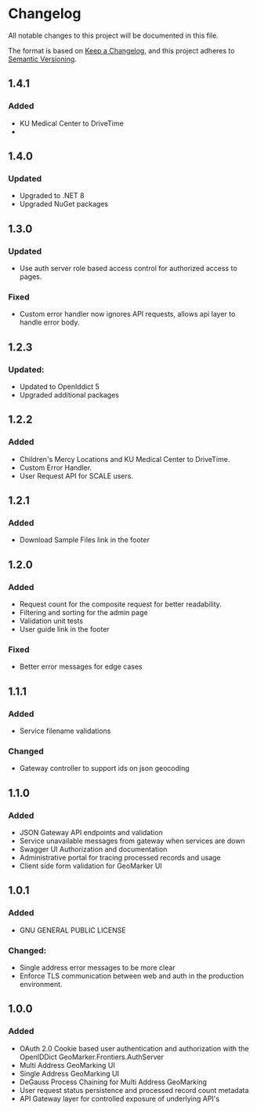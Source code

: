 # Changelog

All notable changes to this project will be documented in this file.

The format is based on [Keep a Changelog](https://keepachangelog.com/en/1.0.0/),
and this project adheres to [Semantic Versioning](https://semver.org/spec/v2.0.0.html).


## 1.4.1

### Added

- KU Medical Center to DriveTime
- 
## 1.4.0

### Updated

- Upgraded to .NET 8
- Upgraded NuGet packages

## 1.3.0

### Updated

- Use auth server role based access control for authorized access to pages.

### Fixed

- Custom error handler now ignores API requests, allows api layer to handle error body.

## 1.2.3

### Updated:

- Updated to OpenIddict 5
- Upgraded additional packages

## 1.2.2

### Added

- Children's Mercy Locations and KU Medical Center to DriveTime.
- Custom Error Handler.
- User Request API for SCALE users.

## 1.2.1

### Added

- Download Sample Files link in the footer

## 1.2.0

### Added

- Request count for the composite request for better readability.
- Filtering and sorting for the admin page
- Validation unit tests
- User guide link in the footer

### Fixed

- Better error messages for edge cases

## 1.1.1

### Added

- Service filename validations

### Changed

- Gateway controller to support ids on json geocoding

## 1.1.0

### Added

- JSON Gateway API endpoints and validation
- Service unavailable messages from gateway when services are down
- Swagger UI Authorization and documentation
- Administrative portal for tracing processed records and usage
- Client side form validation for GeoMarker UI

## 1.0.1

### Added

- GNU GENERAL PUBLIC LICENSE

### Changed:

- Single address error messages to be more clear
- Enforce TLS communication between web and auth in the production environment.

## 1.0.0

### Added

- OAuth 2.0 Cookie based user authentication and authorization with the OpenIDDict GeoMarker.Frontiers.AuthServer
- Multi Address GeoMarking UI
- Single Address GeoMarking UI
- DeGauss Process Chaining for Multi Address GeoMarking
- User request status persistence and processed record count metadata
- API Gateway layer for controlled exposure of underlying API's
